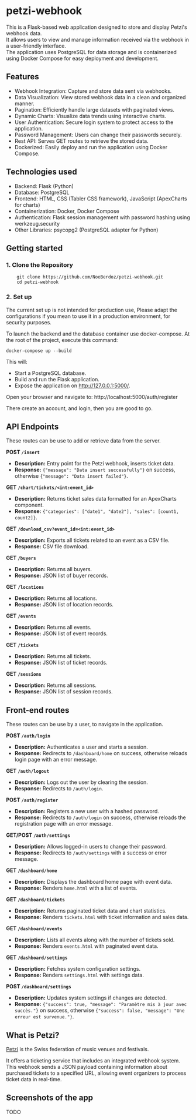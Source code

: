 # petzi-webhook

This is a Flask-based web application designed to store and display Petzi's webhook data.  
It allows users to view and manage information received via the webhook in a user-friendly interface.  
The application uses PostgreSQL for data storage and is containerized using Docker Compose for easy deployment and development.

## Features
- Webhook Integration: Capture and store data sent via webhooks.
- Data Visualization: View stored webhook data in a clean and organized manner.
- Pagination: Efficiently handle large datasets with paginated views.
- Dynamic Charts: Visualize data trends using interactive charts.
- User Authentication: Secure login system to protect access to the application.
- Password Management: Users can change their passwords securely.
- Rest API: Serves GET routes to retrieve the stored data.
- Dockerized: Easily deploy and run the application using Docker Compose.

## Technologies used
- Backend: Flask (Python)
- Database: PostgreSQL
- Frontend: HTML, CSS (Tabler CSS framework), JavaScript (ApexCharts for charts)
- Containerization: Docker, Docker Compose
- Authentication: Flask session management with password hashing using werkzeug.security
- Other Libraries: psycopg2 (PostgreSQL adapter for Python)

## Getting started
### 1. Clone the Repository

        git clone https://github.com/NoeBerdoz/petzi-webhook.git
        cd petzi-webhook

### 2. Set up
The current set up is not intended for production use, 
Please adapt the configurations if you mean to use it in a production environment, 
for security purposes.

To launch the backend and the database container use docker-compose.
At the root of the project, execute this command:
    
    docker-compose up --build

This will:
- Start a PostgreSQL database.
- Build and run the Flask application.
- Expose the application on http://127.0.0.1:5000/.

Open your browser and navigate to:
http://localhost:5000/auth/register

There create an account, and login, then you are good to go.

## API Endpoints
These routes can be use to add or retrieve data
from the server.

**POST `/insert`**
- **Description:** Entry point for the Petzi webhook, inserts ticket data.  
- **Response:** `{"message": "Data insert successfully"}` on success, otherwise `{"message": "Data insert failed"}`.

**GET `/chart/tickets/<int:event_id>`**
- **Description:** Returns ticket sales data formatted for an ApexCharts component.  
- **Response:** `{"categories": ["date1", "date2"], "sales": [count1, count2]}`.

**GET `/download_csv?event_id=<int:event_id>`**
- **Description:** Exports all tickets related to an event as a CSV file.  
- **Response:** CSV file download.

**GET `/buyers`**
- **Description:** Returns all buyers.  
- **Response:** JSON list of buyer records.

**GET `/locations`**
- **Description:** Returns all locations.  
- **Response:** JSON list of location records.

**GET `/events`**
- **Description:** Returns all events.  
- **Response:** JSON list of event records.

**GET `/tickets`**
- **Description:** Returns all tickets.  
- **Response:** JSON list of ticket records.

**GET `/sessions`**
- **Description:** Returns all sessions.  
- **Response:** JSON list of session records.

## Front-end routes
These routes can be use by a user, to navigate 
in the application.

**POST `/auth/login`**  
- **Description:** Authenticates a user and starts a session.  
- **Response:** Redirects to `/dashboard/home` on success, otherwise reloads login page with an error message.  

**GET `/auth/logout`**  
- **Description:** Logs out the user by clearing the session.  
- **Response:** Redirects to `/auth/login`.  

**POST `/auth/register`**  
- **Description:** Registers a new user with a hashed password.  
- **Response:** Redirects to `/auth/login` on success, otherwise reloads the registration page with an error message.  

**GET/POST `/auth/settings`**  
- **Description:** Allows logged-in users to change their password.  
- **Response:** Redirects to `/auth/settings` with a success or error message.  

**GET `/dashboard/home`**  
- **Description:** Displays the dashboard home page with event data.  
- **Response:** Renders `home.html` with a list of events.  

**GET `/dashboard/tickets`**  
- **Description:** Returns paginated ticket data and chart statistics.  
- **Response:** Renders `tickets.html` with ticket information and sales data.  

**GET `/dashboard/events`**  
- **Description:** Lists all events along with the number of tickets sold.  
- **Response:** Renders `events.html` with paginated event data.  

**GET `/dashboard/settings`**  
- **Description:** Fetches system configuration settings.  
- **Response:** Renders `settings.html` with settings data.  

**POST `/dashboard/settings`**  
- **Description:** Updates system settings if changes are detected.  
- **Response:** `{"success": true, "message": "Paramètre mis à jour avec succès."}` on success, otherwise `{"success": false, "message": "Une erreur est survenue."}`.  


## What is Petzi?
[Petzi](https://www.petzi.ch/) is the Swiss federation of music venues and festivals.

It offers a ticketing service that includes an integrated webhook system.
This webhook sends a JSON payload containing information about purchased tickets to a specified URL,
allowing event organizers to process ticket data in real-time. 

## Screenshots of the app

TODO
